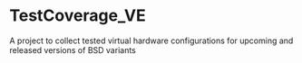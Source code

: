 # TestCoverage_VE
A project to collect tested virtual hardware configurations for upcoming and released versions of BSD variants 
